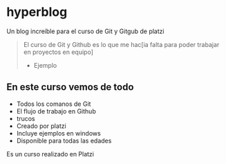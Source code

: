 # hyperblog
Un blog increíble para el curso de Git y Gitgub de platzi
>El curso de Git y Github es lo que me hac[ia falta para poder trabajar en proyectos en equipo]
> - Ejemplo

## En este curso vemos de todo

* Todos los comanos de Git
* El flujo de trabajo en Github
* trucos
* Creado por platzi
* Incluye ejemplos en windows
* Disponible para todas las edades


Es un curso realizado en Platzi
